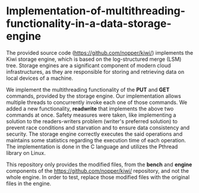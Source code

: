 # Implementation-of-multithreading-functionality-in-a-data-storage-engine

The provided source code (https://github.com/nopper/kiwi/) implements the Kiwi storage engine, which is based on the log-structured merge (LSM) tree. Storage engines are a significant component of modern cloud infrastructures, as they are responsible for storing and retrieving data on local devices of a machine.

We implement the multithreading functionality of the **PUT** and **GET** commands, provided by the storage engine. Our implementation allows multiple threads to concurrently invoke each one of those commands. We added a new functionality, **readwrite** that implements the above two commands at once. Safety measures were taken, like implementing a solution to the readers-writers problem (writer's preferred solution) to prevent race conditions and starvation and to ensure data consistency and security.  The storage engine correctly executes the said operations and maintains some statistics regarding the execution time of each operation. The implementation is done in the C language and utilizes the Pthread library on Linux.

This repository only provides the modified files, from the **bench** and **engine** components of the https://github.com/nopper/kiwi/ repository, and not the whole engine. In order to test, replace those modified files with the original files in the engine.
